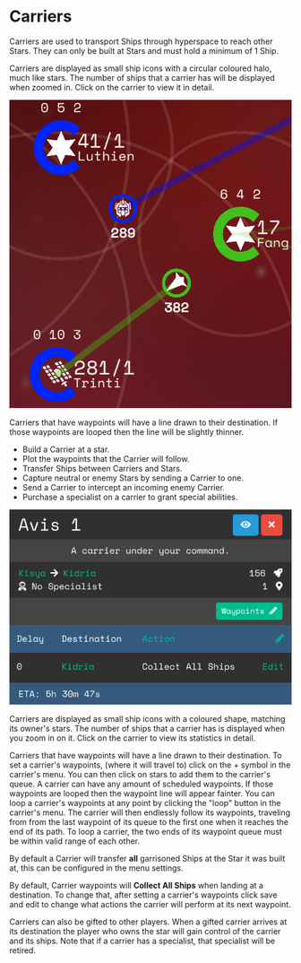 # Carriers

Carriers are used to transport Ships through hyperspace to reach other Stars. They can only be built at Stars and must hold a minimum of 1 Ship.

Carriers are displayed as small ship icons with a circular coloured halo, much like stars. The number of ships that a carrier has will be displayed when zoomed in. Click on the carrier to view it in detail.

![Two carriers flying on the map](img/carriers.png)

Carriers that have waypoints will have a line drawn to their destination. If those waypoints are looped then the line will be slightly thinner.

- Build a Carrier at a star.
- Plot the waypoints that the Carrier will follow.
- Transfer Ships between Carriers and Stars.
- Capture neutral or enemy Stars by sending a Carrier to one.
- Send a Carrier to intercept an incoming enemy Carrier.
- Purchase a specialist on a carrier to grant special abilities.

![The menu of a carrier](img/carrier-menu.png)

Carriers are displayed as small ship icons with a coloured shape, matching its owner's stars. The number of ships that a carrier has is displayed when you zoom in on it. Click on the carrier to view its statistics in detail.

Carriers that have waypoints will have a line drawn to their destination. To set a carrier's waypoints, (where it will travel to) click on the + symbol in the carrier's menu. You can then click on stars to add them to the carrier's queue. A carrier can have any amount of scheduled waypoints. If those waypoints are looped then the waypoint line will appear fainter. You can loop a carrier's waypoints at any point by clicking the "loop" button in the carrier's menu. The carrier will then endlessly follow its waypoints, traveling from from the last waypoint of its queue to the first one when it reaches the end of its path. To loop a carrier, the two ends of its waypoint queue must be within valid range of each other.

By default a Carrier will transfer **all** garrisoned Ships at the Star it was built at, this can be configured in the menu settings.

By default, Carrier waypoints will **Collect All Ships** when landing at a destination. To change that, after setting a carrier's waypoints click save and edit to change what actions the carrier will perform at its next waypoint.

Carriers can also be gifted to other players. When a gifted carrier arrives at its destination the player who owns the star will gain control of the carrier and its ships. Note that if a carrier has a specialist, that specialist will be retired.